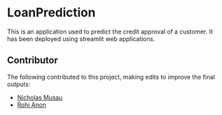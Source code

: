 # LoanPrediction
This is an application used to predict the credit approval of a customer. It has been deployed using streamlit web applications. 

## Contributor
The following contributed to this project, making edits to improve the final outputs:
- [Nicholas Musau](https://github.com/nich02)
- [Rohi Anon](https://github.com/Rohianon)
